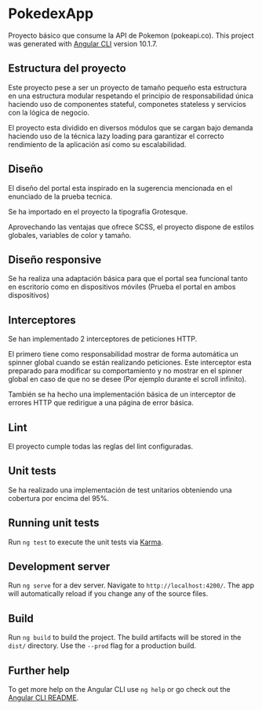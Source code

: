# PokedexApp

Proyecto básico que consume la API de Pokemon (pokeapi.co).
This project was generated with [Angular CLI](https://github.com/angular/angular-cli) version 10.1.7.

## Estructura del proyecto
Este proyecto pese a ser un proyecto de tamaño pequeño esta estructura en una estructura modular respetando el principio de responsabilidad única haciendo uso de componentes stateful, componetes stateless y servicios con la lógica de negocio.

El proyecto esta dividido en diversos módulos que se cargan bajo demanda haciendo uso de la técnica lazy loading para garantizar el correcto rendimiento de la aplicación así como su escalabilidad.

## Diseño
El diseño del portal esta inspirado en la sugerencia mencionada en el enunciado de la prueba tecnica.

Se ha importado en el proyecto la tipografía Grotesque.

Aprovechando las ventajas que ofrece SCSS, el proyecto dispone de estilos globales, variables de color y tamaño.

## Diseño responsive
Se ha realiza una adaptación básica para que el portal sea funcional tanto en escritorio como en dispositivos móviles (Prueba el portal en ambos dispositivos)

## Interceptores
Se han implementado 2 interceptores de peticiones HTTP.

El primero tiene como responsabilidad mostrar de forma automática un spinner global cuando se están realizando peticiones. Este interceptor esta preparado para modificar su comportamiento y no mostrar en el spinner global en caso de que no se desee (Por ejemplo durante el scroll infinito).

También se ha hecho una implementación básica de un interceptor de errores HTTP que redirigue a una página de error básica.

## Lint
El proyecto cumple todas las reglas del lint configuradas.

## Unit tests
Se ha realizado una implementación de test unitarios obteniendo una cobertura por encima del 95%.

## Running unit tests

Run `ng test` to execute the unit tests via [Karma](https://karma-runner.github.io).

## Development server

Run `ng serve` for a dev server. Navigate to `http://localhost:4200/`. The app will automatically reload if you change any of the source files.

## Build

Run `ng build` to build the project. The build artifacts will be stored in the `dist/` directory. Use the `--prod` flag for a production build.

## Further help

To get more help on the Angular CLI use `ng help` or go check out the [Angular CLI README](https://github.com/angular/angular-cli/blob/master/README.md).
